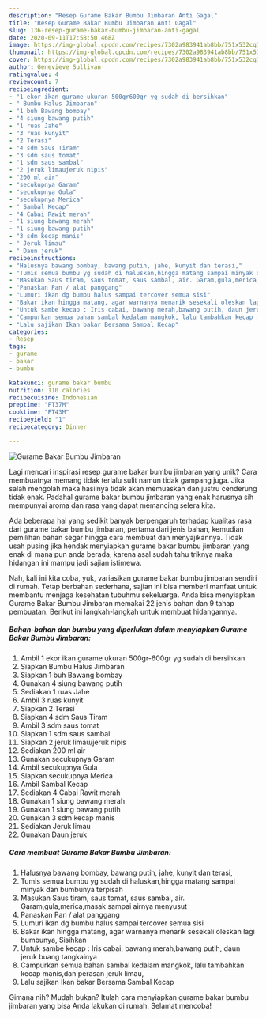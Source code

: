 ```yaml
---
description: "Resep Gurame Bakar Bumbu Jimbaran Anti Gagal"
title: "Resep Gurame Bakar Bumbu Jimbaran Anti Gagal"
slug: 136-resep-gurame-bakar-bumbu-jimbaran-anti-gagal
date: 2020-09-11T17:58:50.468Z
image: https://img-global.cpcdn.com/recipes/7302a983941ab8bb/751x532cq70/gurame-bakar-bumbu-jimbaran-foto-resep-utama.jpg
thumbnail: https://img-global.cpcdn.com/recipes/7302a983941ab8bb/751x532cq70/gurame-bakar-bumbu-jimbaran-foto-resep-utama.jpg
cover: https://img-global.cpcdn.com/recipes/7302a983941ab8bb/751x532cq70/gurame-bakar-bumbu-jimbaran-foto-resep-utama.jpg
author: Genevieve Sullivan
ratingvalue: 4
reviewcount: 7
recipeingredient:
- "1 ekor ikan gurame ukuran 500gr600gr yg sudah di bersihkan"
- " Bumbu Halus Jimbaran"
- "1 buh Bawang bombay"
- "4 siung bawang putih"
- "1 ruas Jahe"
- "3 ruas kunyit"
- "2 Terasi"
- "4 sdm Saus Tiram"
- "3 sdm saus tomat"
- "1 sdm saus sambal"
- "2 jeruk limaujeruk nipis"
- "200 ml air"
- "secukupnya Garam"
- "secukupnya Gula"
- "secukupnya Merica"
- " Sambal Kecap"
- "4 Cabai Rawit merah"
- "1 siung bawang merah"
- "1 siung bawang putih"
- "3 sdm kecap manis"
- " Jeruk limau"
- " Daun jeruk"
recipeinstructions:
- "Halusnya bawang bombay, bawang putih, jahe, kunyit dan terasi,"
- "Tumis semua bumbu yg sudah di haluskan,hingga matang sampai minyak dan bumbunya terpisah"
- "Masukan Saus tiram, saus tomat, saus sambal, air. Garam,gula,merica,masak sampai airnya menyusut"
- "Panaskan Pan / alat panggang"
- "Lumuri ikan dg bumbu halus sampai tercover semua sisi"
- "Bakar ikan hingga matang, agar warnanya menarik sesekali oleskan lagi bumbunya, Sisihkan"
- "Untuk sambe kecap : Iris cabai, bawang merah,bawang putih, daun jeruk buang tangkainya"
- "Campurkan semua bahan sambal kedalam mangkok, lalu tambahkan kecap manis,dan perasan jeruk limau,"
- "Lalu sajikan Ikan bakar Bersama Sambal Kecap"
categories:
- Resep
tags:
- gurame
- bakar
- bumbu

katakunci: gurame bakar bumbu 
nutrition: 110 calories
recipecuisine: Indonesian
preptime: "PT37M"
cooktime: "PT43M"
recipeyield: "1"
recipecategory: Dinner

---
```



![Gurame Bakar Bumbu Jimbaran](https://img-global.cpcdn.com/recipes/7302a983941ab8bb/751x532cq70/gurame-bakar-bumbu-jimbaran-foto-resep-utama.jpg)

Lagi mencari inspirasi resep gurame bakar bumbu jimbaran yang unik? Cara membuatnya memang tidak terlalu sulit namun tidak gampang juga. Jika salah mengolah maka hasilnya tidak akan memuaskan dan justru cenderung tidak enak. Padahal gurame bakar bumbu jimbaran yang enak harusnya sih mempunyai aroma dan rasa yang dapat memancing selera kita.



Ada beberapa hal yang sedikit banyak berpengaruh terhadap kualitas rasa dari gurame bakar bumbu jimbaran, pertama dari jenis bahan, kemudian pemilihan bahan segar hingga cara membuat dan menyajikannya. Tidak usah pusing jika hendak menyiapkan gurame bakar bumbu jimbaran yang enak di mana pun anda berada, karena asal sudah tahu triknya maka hidangan ini mampu jadi sajian istimewa.


Nah, kali ini kita coba, yuk, variasikan gurame bakar bumbu jimbaran sendiri di rumah. Tetap berbahan sederhana, sajian ini bisa memberi manfaat untuk membantu menjaga kesehatan tubuhmu sekeluarga. Anda bisa menyiapkan Gurame Bakar Bumbu Jimbaran memakai 22 jenis bahan dan 9 tahap pembuatan. Berikut ini langkah-langkah untuk membuat hidangannya.

<!--inarticleads1-->

##### Bahan-bahan dan bumbu yang diperlukan dalam menyiapkan Gurame Bakar Bumbu Jimbaran:

1. Ambil 1 ekor ikan gurame ukuran 500gr-600gr yg sudah di bersihkan
1. Siapkan  Bumbu Halus Jimbaran
1. Siapkan 1 buh Bawang bombay
1. Gunakan 4 siung bawang putih
1. Sediakan 1 ruas Jahe
1. Ambil 3 ruas kunyit
1. Siapkan 2 Terasi
1. Siapkan 4 sdm Saus Tiram
1. Ambil 3 sdm saus tomat
1. Siapkan 1 sdm saus sambal
1. Siapkan 2 jeruk limau/jeruk nipis
1. Sediakan 200 ml air
1. Gunakan secukupnya Garam
1. Ambil secukupnya Gula
1. Siapkan secukupnya Merica
1. Ambil  Sambal Kecap
1. Sediakan 4 Cabai Rawit merah
1. Gunakan 1 siung bawang merah
1. Gunakan 1 siung bawang putih
1. Gunakan 3 sdm kecap manis
1. Sediakan  Jeruk limau
1. Gunakan  Daun jeruk




<!--inarticleads2-->

##### Cara membuat Gurame Bakar Bumbu Jimbaran:

1. Halusnya bawang bombay, bawang putih, jahe, kunyit dan terasi,
1. Tumis semua bumbu yg sudah di haluskan,hingga matang sampai minyak dan bumbunya terpisah
1. Masukan Saus tiram, saus tomat, saus sambal, air. Garam,gula,merica,masak sampai airnya menyusut
1. Panaskan Pan / alat panggang
1. Lumuri ikan dg bumbu halus sampai tercover semua sisi
1. Bakar ikan hingga matang, agar warnanya menarik sesekali oleskan lagi bumbunya, Sisihkan
1. Untuk sambe kecap : Iris cabai, bawang merah,bawang putih, daun jeruk buang tangkainya
1. Campurkan semua bahan sambal kedalam mangkok, lalu tambahkan kecap manis,dan perasan jeruk limau,
1. Lalu sajikan Ikan bakar Bersama Sambal Kecap




Gimana nih? Mudah bukan? Itulah cara menyiapkan gurame bakar bumbu jimbaran yang bisa Anda lakukan di rumah. Selamat mencoba!
